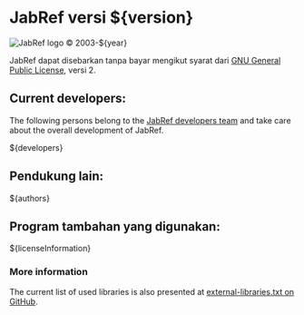 JabRef versi ${version}
=======================

![JabRef logo](../../images/external/JabRef-icon-48.png)
© 2003-${year}

JabRef dapat disebarkan tanpa bayar mengikut syarat dari [GNU General Public License](http://choosealicense.com/licenses/gpl-2.0/), versi 2.

Current developers:
-------------------

The following persons belong to the [JabRef developers team](https://github.com/orgs/JabRef/teams/developers) and take care about the overall development of JabRef.

${developers}

Pendukung lain:
---------------

${authors}

Program tambahan yang digunakan:
--------------------------------

${licenseInformation}

### More information

The current list of used libraries is also presented at [external-libraries.txt on GitHub](https://github.com/JabRef/jabref/blob/master/external-libraries.txt).
